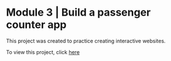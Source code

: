 # Module 3 | Build a passenger counter app
This project was created to practice creating interactive websites.

To view this project, click [here](https://vivian-mca.github.io/scrimba-projects/Passenger%20counter%20app)
